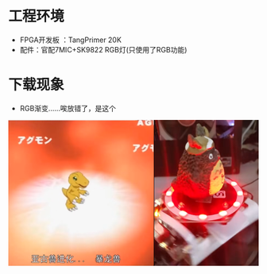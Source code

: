 # 工程环境

+ FPGA开发板 ：TangPrimer 20K
+ 配件：官配7MIC+SK9822 RGB灯(只使用了RGB功能)



# 下载现象

+ RGB渐变……唉放错了，是这个

![Finish](Finish.png)

